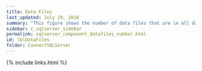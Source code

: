 ```yaml
---
title: Data Files
last_updated: July 29, 2016
summary: "This figure shows the number of data files that are in all databases."
sidebar: c_sqlserver_sidebar
permalink: sqlserver_component_datafiles_number.html
id: lblDataFiles
folder: ConnectSQLServer
---
```


{% include links.html %}
